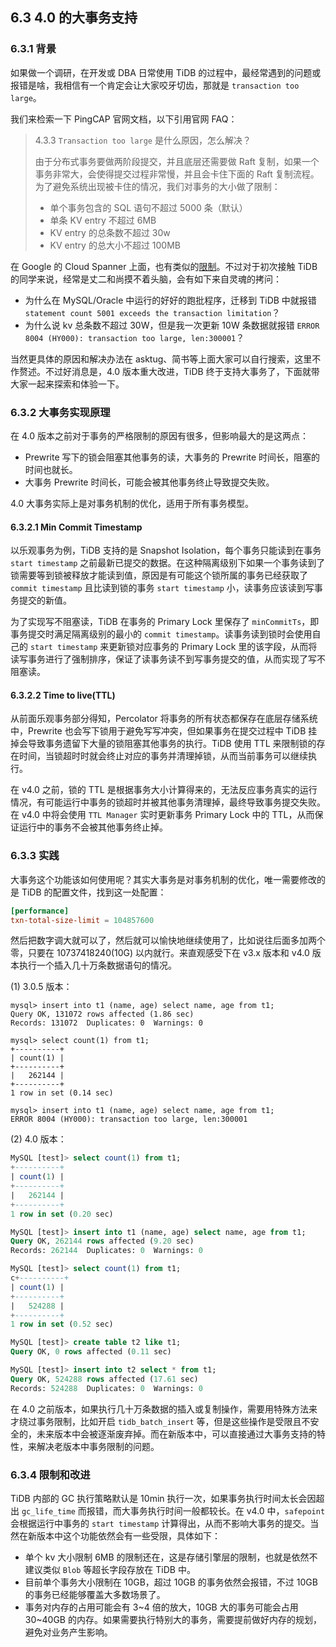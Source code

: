 ## 6.3 4.0 的大事务支持

### 6.3.1 背景
如果做一个调研，在开发或 DBA 日常使用 TiDB 的过程中，最经常遇到的问题或报错是啥，我相信有一个肯定会让大家咬牙切齿，那就是 `transaction too large`。

我们来检索一下 PingCAP 官网文档，以下引用官网 FAQ：

> 4.3.3 `Transaction too large` 是什么原因，怎么解决？
>
> 由于分布式事务要做两阶段提交，并且底层还需要做 Raft 复制，如果一个事务非常大，会使得提交过程非常慢，并且会卡住下面的 Raft 复制流程。为了避免系统出现被卡住的情况，我们对事务的大小做了限制：
>
> * 单个事务包含的 SQL 语句不超过 5000 条（默认）
> * 单条 KV entry 不超过 6MB
> * KV entry 的总条数不超过 30w
> * KV entry 的总大小不超过 100MB

在 Google 的 Cloud Spanner 上面，也有类似的[限制](https://cloud.google.com/spanner/docs/limits)。不过对于初次接触 TiDB 的同学来说，经常是丈二和尚摸不着头脑，会有如下来自灵魂的拷问：

* 为什么在 MySQL/Oracle 中运行的好好的跑批程序，迁移到 TiDB 中就报错 `statement count 5001 exceeds the transaction limitation`？
* 为什么说 kv 总条数不超过 30W，但是我一次更新 10W 条数据就报错 `ERROR 8004 (HY000): transaction too large, len:300001`？

当然更具体的原因和解决办法在 asktug、简书等上面大家可以自行搜索，这里不作赘述。不过好消息是，4.0 版本重大改进，TiDB 终于支持大事务了，下面就带大家一起来探索和体验一下。

### 6.3.2 大事务实现原理
在 4.0 版本之前对于事务的严格限制的原因有很多，但影响最大的是这两点：

* Prewrite 写下的锁会阻塞其他事务的读，大事务的 Prewrite 时间长，阻塞的时间也就长。
* 大事务 Prewrite 时间长，可能会被其他事务终止导致提交失败。

4.0 大事务实际上是对事务机制的优化，适用于所有事务模型。

#### 6.3.2.1 Min Commit Timestamp

以乐观事务为例，TiDB 支持的是 Snapshot Isolation，每个事务只能读到在事务 `start timestamp` 之前最新已提交的数据。在这种隔离级别下如果一个事务读到了锁需要等到锁被释放才能读到值，原因是有可能这个锁所属的事务已经获取了 `commit timestamp` 且比读到锁的事务 `start timestamp` 小，读事务应该读到写事务提交的新值。

为了实现写不阻塞读，TiDB 在事务的 Primary Lock 里保存了 `minCommitTs`，即事务提交时满足隔离级别的最小的 `commit timestamp`。读事务读到锁时会使用自己的 `start timestamp` 来更新锁对应事务的 Primary Lock 里的该字段，从而将读写事务进行了强制排序，保证了读事务读不到写事务提交的值，从而实现了写不阻塞读。

#### 6.3.2.2 Time to live(TTL)

从前面乐观事务部分得知，Percolator 将事务的所有状态都保存在底层存储系统中，Prewrite 也会写下锁用于避免写写冲突，但如果事务在提交过程中 TiDB 挂掉会导致事务遗留下大量的锁阻塞其他事务的执行。TiDB 使用 TTL 来限制锁的存在时间，当锁超时时就会终止对应的事务并清理掉锁，从而当前事务可以继续执行。

在 v4.0 之前，锁的 TTL 是根据事务大小计算得来的，无法反应事务真实的运行情况，有可能运行中事务的锁超时并被其他事务清理掉，最终导致事务提交失败。在 v4.0 中将会使用 `TTL Manager` 实时更新事务 Primary Lock 中的 TTL，从而保证运行中的事务不会被其他事务终止掉。

### 6.3.3 实践
大事务这个功能该如何使用呢？其实大事务是对事务机制的优化，唯一需要修改的是 TiDB 的配置文件，找到这一处配置：

```toml
[performance]
txn-total-size-limit = 104857600
```

然后把数字调大就可以了，然后就可以愉快地继续使用了，比如说往后面多加两个零，只要在 10737418240(10G) 以内就行。来直观感受下在 v3.x 版本和 v4.0 版本执行一个插入几十万条数据语句的情况。

(1) 3.0.5 版本：

```
mysql> insert into t1 (name, age) select name, age from t1;
Query OK, 131072 rows affected (1.86 sec)
Records: 131072  Duplicates: 0  Warnings: 0

mysql> select count(1) from t1;
+----------+
| count(1) |
+----------+
|   262144 |
+----------+
1 row in set (0.14 sec)

mysql> insert into t1 (name, age) select name, age from t1;
ERROR 8004 (HY000): transaction too large, len:300001
```

(2) 4.0 版本：

```sql
MySQL [test]> select count(1) from t1;
+----------+
| count(1) |
+----------+
|   262144 |
+----------+
1 row in set (0.20 sec)

MySQL [test]> insert into t1 (name, age) select name, age from t1;
Query OK, 262144 rows affected (9.20 sec)
Records: 262144  Duplicates: 0  Warnings: 0

MySQL [test]> select count(1) from t1;
c+----------+
| count(1) |
+----------+
|   524288 |
+----------+
1 row in set (0.52 sec)

MySQL [test]> create table t2 like t1;
Query OK, 0 rows affected (0.11 sec)

MySQL [test]> insert into t2 select * from t1;
Query OK, 524288 rows affected (17.61 sec)
Records: 524288  Duplicates: 0  Warnings: 0
```

在 4.0 之前版本，如果执行几十万条数据的插入或复制操作，需要用特殊方法来才绕过事务限制，比如开启 `tidb_batch_insert` 等，但是这些操作是受限且不安全的，未来版本中会被逐渐废弃掉。而在新版本中，可以直接通过大事务支持的特性，来解决老版本中事务限制的问题。

### 6.3.4 限制和改进
TiDB 内部的 GC 执行策略默认是 10min 执行一次，如果事务执行时间太长会因超出 `gc_life_time` 而报错，而大事务执行时间一般都较长。在 v4.0 中，`safepoint` 会根据运行中事务的 `start timestamp` 计算得出，从而不影响大事务的提交。当然在新版本中这个功能依然会有一些受限，具体如下：

* 单个 kv 大小限制 6MB 的限制还在，这是存储引擎层的限制，也就是依然不建议类似 `Blob` 等超长字段存放在 TiDB 中。
* 目前单个事务大小限制在 10GB，超过 10GB 的事务依然会报错，不过 10GB 的事务已经能够覆盖大多数场景了。
* 事务对内存的占用可能会有 3~4 倍的放大，10GB 大的事务可能会占用 30~40GB 的内存。如果需要执行特别大的事务，需要提前做好内存的规划，避免对业务产生影响。
